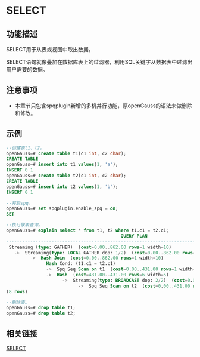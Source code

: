# SELECT

## 功能描述

SELECT用于从表或视图中取出数据。

SELECT语句就像叠加在数据库表上的过滤器，利用SQL关键字从数据表中过滤出用户需要的数据。

## 注意事项
-   本章节只包含spqplugin新增的多机并行功能，原openGauss的语法未做删除和修改。

## 示例

```sql
--创建表t1、t2。
openGauss=# create table t1(c1 int, c2 char);
CREATE TABLE
openGauss=# insert into t1 values(1, 'a');
INSERT 0 1
openGauss=# create table t2(c1 int, c2 char);
CREATE TABLE
openGauss=# insert into t2 values(1, 'b');
INSERT 0 1

--开启spq。
openGauss=# set spqplugin.enable_spq = on;
SET

--执行联表查询。
openGauss=# explain select * from t1, t2 where t1.c1 = t2.c1;
                                           QUERY PLAN
-------------------------------------------------------------------------------------------------
 Streaming (type: GATHER)  (cost=0.00..862.00 rows=1 width=10)
   ->  Streaming(type: LOCAL GATHER dop: 1/2)  (cost=0.00..862.00 rows=1 width=10)
         ->  Hash Join  (cost=0.00..862.00 rows=1 width=10)
               Hash Cond: (t1.c1 = t2.c1)
               ->  Spq Seq Scan on t1  (cost=0.00..431.00 rows=1 width=5)
               ->  Hash  (cost=431.00..431.00 rows=6 width=5)
                     ->  Streaming(type: BROADCAST dop: 2/2)  (cost=0.00..431.00 rows=6 width=5)
                           ->  Spq Seq Scan on t2  (cost=0.00..431.00 rows=1 width=5)
(8 rows)

--删除表。
openGauss=# drop table t1;
openGauss=# drop table t2;
```

## 相关链接

[SELECT](../SQLReference/SELECT.md)